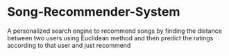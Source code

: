 # Song-Recommender-System
A personalized search engine to recommend songs by finding the distance between two users using Euclidean method and 
then predict the ratings according to that user and just recommend
